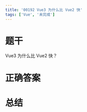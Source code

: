 ```yaml
---
title: '00192 Vue3 为什么比 Vue2 快'
tags: ['Vue', '未完成']
---
```


# 题干

Vue3  为什么比  Vue2  快？

# 正确答案



# 总结



<script>
  function func() {

  }
  
</script>